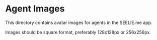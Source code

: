 # Agent Images

This directory contains avatar images for agents in the SEELIE.me app.

Images should be square format, preferably 128x128px or 256x256px.